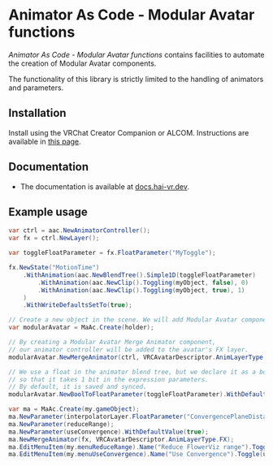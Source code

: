 Animator As Code - Modular Avatar functions
=====

*Animator As Code - Modular Avatar functions* contains facilities to automate the creation of Modular Avatar components.

The functionality of this library is strictly limited to the handling of animators and parameters.

## Installation

Install using the VRChat Creator Companion or ALCOM. Instructions are available in [this page](https://docs.hai-vr.dev/docs/products/animator-as-code/install).

## Documentation

- The documentation is available at [docs.hai-vr.dev](https://docs.hai-vr.dev/docs/products/animator-as-code/functions/modular-avatar).

## Example usage

```csharp
var ctrl = aac.NewAnimatorController();
var fx = ctrl.NewLayer();

var toggleFloatParameter = fx.FloatParameter("MyToggle");

fx.NewState("MotionTime")
    .WithAnimation(aac.NewBlendTree().Simple1D(toggleFloatParameter)
        .WithAnimation(aac.NewClip().Toggling(myObject, false), 0)
        .WithAnimation(aac.NewClip().Toggling(myObject, true), 1)
    )
    .WithWriteDefaultsSetTo(true);

// Create a new object in the scene. We will add Modular Avatar components inside it.
var modularAvatar = MaAc.Create(holder);

// By creating a Modular Avatar Merge Animator component,
// our animator controller will be added to the avatar's FX layer.
modularAvatar.NewMergeAnimator(ctrl, VRCAvatarDescriptor.AnimLayerType.FX);

// We use a float in the animator blend tree, but we declare it as a bool
// so that it takes 1 bit in the expression parameters.
// By default, it is saved and synced.
modularAvatar.NewBoolToFloatParameter(toggleFloatParameter).WithDefaultValue(true);
```


```csharp
var ma = MaAc.Create(my.gameObject);
ma.NewParameter(interpolatorLayer.FloatParameter("ConvergencePlaneDistance5M")).NotSaved();
ma.NewParameter(reduceRange);
ma.NewParameter(useConvergence).WithDefaultValue(true);
ma.NewMergeAnimator(fx, VRCAvatarDescriptor.AnimLayerType.FX);
ma.EditMenuItem(my.menuReduceRange).Name("Reduce FlowerViz range").Toggle(reduceRange).WithIcon(my.menuReduceRangeIcon);
ma.EditMenuItem(my.menuUseConvergence).Name("Use Convergence").Toggle(useConvergence).WithIcon(my.menuUseConvergenceIcon);
```
